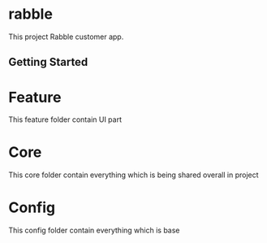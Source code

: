 # rabble

This project Rabble customer app.

## Getting Started

# Feature
This feature folder contain UI part

# Core
This core folder contain everything which is being shared overall in project

# Config
This config folder contain everything which is base


